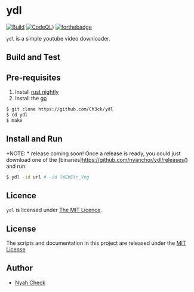 # ydl

[![Build](https://github.com/ch3ck/youtube-dl/actions/workflows/ci.yml/badge.svg?branch=master)](https://github.com/ch3ck/youtube-dl/actions/workflows/ci.yml)
[![CodeQL](https://github.com/ch3ck/youtube-dl/actions/workflows/codeql-analysis.yml/badge.svg?branch=master)](https://github.com/ch3ck/youtube-dl/actions/workflows/codeql-analysis.yml))
[![forthebadge](https://forthebadge.com/images/badges/contains-technical-debt.svg)](https://forthebadge.com)

`ydl` is a simple youtube video downloader.


## Build and Test

## Pre-requisites

1. Install [rust nightly](https://rust-lang.github.io/rustup/concepts/channels.html)
2. Install the [go](https://go.dev/doc/install)

```bash
$ git clone https://github.com/Ch3ck/ydl
$ cd ydl
$ make
```

## Install and Run

*NOTE: * release coming soon!
Once a release is ready, you could just download one of the [binaries]https://github.com/nyanchor/ydl/releases() and run:

```bash
$ ydl -id url # -id lWEbEtr_Vng
```


## Licence

`ydl` is licensed under [The MIT Licence](LICENSE.md).


## License
The scripts and documentation in this project are released under the [MIT License](LICENSE.md)


## Author
- [Nyah Check](https://nyah.dev)

